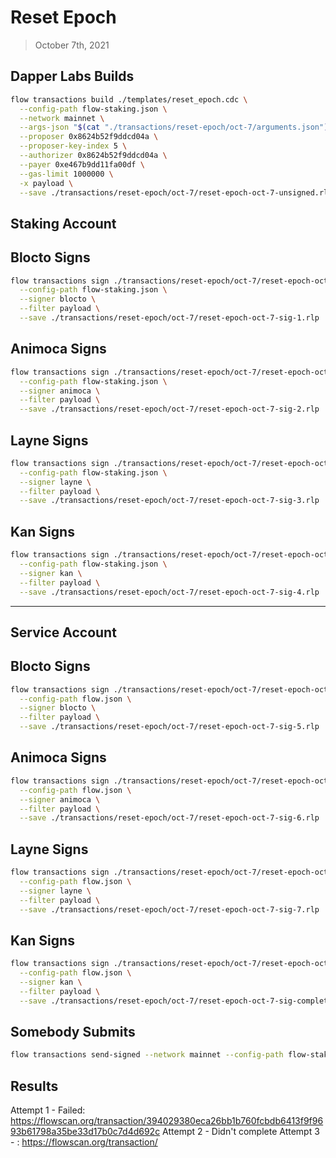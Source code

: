 # Reset Epoch

> October 7th, 2021

## Dapper Labs Builds

```sh
flow transactions build ./templates/reset_epoch.cdc \
  --config-path flow-staking.json \
  --network mainnet \
  --args-json "$(cat "./transactions/reset-epoch/oct-7/arguments.json")" \
  --proposer 0x8624b52f9ddcd04a \
  --proposer-key-index 5 \
  --authorizer 0x8624b52f9ddcd04a \
  --payer 0xe467b9dd11fa00df \
  --gas-limit 1000000 \
  -x payload \
  --save ./transactions/reset-epoch/oct-7/reset-epoch-oct-7-unsigned.rlp
```

## Staking Account
## Blocto Signs

```sh
flow transactions sign ./transactions/reset-epoch/oct-7/reset-epoch-oct-7-unsigned.rlp \
  --config-path flow-staking.json \
  --signer blocto \
  --filter payload \
  --save ./transactions/reset-epoch/oct-7/reset-epoch-oct-7-sig-1.rlp
```

## Animoca Signs

```sh
flow transactions sign ./transactions/reset-epoch/oct-7/reset-epoch-oct-7-sig-1.rlp \
  --config-path flow-staking.json \
  --signer animoca \
  --filter payload \
  --save ./transactions/reset-epoch/oct-7/reset-epoch-oct-7-sig-2.rlp
```

## Layne Signs

```sh
flow transactions sign ./transactions/reset-epoch/oct-7/reset-epoch-oct-7-sig-2.rlp \
  --config-path flow-staking.json \
  --signer layne \
  --filter payload \
  --save ./transactions/reset-epoch/oct-7/reset-epoch-oct-7-sig-3.rlp
```

## Kan Signs

```sh
flow transactions sign ./transactions/reset-epoch/oct-7/reset-epoch-oct-7-sig-3.rlp \
  --config-path flow-staking.json \
  --signer kan \
  --filter payload \
  --save ./transactions/reset-epoch/oct-7/reset-epoch-oct-7-sig-4.rlp
```

---

## Service Account
## Blocto Signs

```sh
flow transactions sign ./transactions/reset-epoch/oct-7/reset-epoch-oct-7-4.rlp \
  --config-path flow.json \
  --signer blocto \
  --filter payload \
  --save ./transactions/reset-epoch/oct-7/reset-epoch-oct-7-sig-5.rlp
```

## Animoca Signs

```sh
flow transactions sign ./transactions/reset-epoch/oct-7/reset-epoch-oct-7-sig-5.rlp \
  --config-path flow.json \
  --signer animoca \
  --filter payload \
  --save ./transactions/reset-epoch/oct-7/reset-epoch-oct-7-sig-6.rlp
```

## Layne Signs

```sh
flow transactions sign ./transactions/reset-epoch/oct-7/reset-epoch-oct-7-sig-6.rlp \
  --config-path flow.json \
  --signer layne \
  --filter payload \
  --save ./transactions/reset-epoch/oct-7/reset-epoch-oct-7-sig-7.rlp
```

## Kan Signs

```sh
flow transactions sign ./transactions/reset-epoch/oct-7/reset-epoch-oct-7-sig-7.rlp \
  --config-path flow.json \
  --signer kan \
  --filter payload \
  --save ./transactions/reset-epoch/oct-7/reset-epoch-oct-7-sig-complete.rlp
```


## Somebody Submits

```sh
flow transactions send-signed --network mainnet --config-path flow-staking.json ./transactions/reset-epoch/oct-7/reset-epoch-oct-7-sig-complete.rlp
```

## Results

Attempt 1 - Failed: https://flowscan.org/transaction/394029380eca26bb1b760fcbdb6413f9f9693b61798a35be33d17b0c7d4d692c
Attempt 2 - Didn't complete
Attempt 3 - : https://flowscan.org/transaction/

